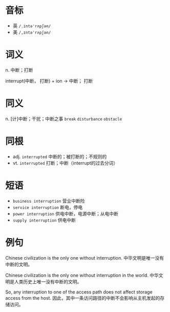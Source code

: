 # 音标

- 英 `/ˌintə'rʌpʃən/`
- 美 `/,ɪntə'rʌpʃən/`

# 词义

n. 中断；打断




interrupt(中断， 打断) + ion → 中断； 打断

# 同义

n. [计]中断；干扰；中断之事
`break` `disturbance` `obstacle`

# 同根

- adj. `interrupted` 中断的；被打断的；不规则的
- vt. `interrupted` 打断；中断（interrupt的过去分词）

# 短语

- `business interruption` 营业中断险
- `service interruption` 断电，停电
- `power interruption` 供电中断，电源中断；从电中断
- `supply interruption` 供电中断

# 例句

Chinese civilization is the only one without interruption.
中华文明是唯一没有中断的文明。

Chinese civilization is the only one without interruption in the world.
中华文明是人类历史上唯一没有中断的文明。

So, any interruption to one of the access path does not affect storage access from the host.
因此，其中一条访问路径的中断不会影响从主机发起的存储访问。


